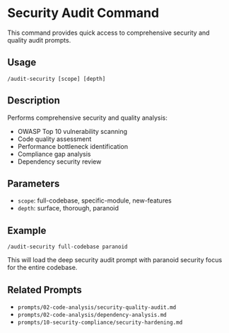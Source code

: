 # Security Audit Command

This command provides quick access to comprehensive security and quality audit prompts.

## Usage
```
/audit-security [scope] [depth]
```

## Description
Performs comprehensive security and quality analysis:
- OWASP Top 10 vulnerability scanning
- Code quality assessment 
- Performance bottleneck identification
- Compliance gap analysis
- Dependency security review

## Parameters
- `scope`: full-codebase, specific-module, new-features
- `depth`: surface, thorough, paranoid

## Example
```
/audit-security full-codebase paranoid
```

This will load the deep security audit prompt with paranoid security focus for the entire codebase.

## Related Prompts
- `prompts/02-code-analysis/security-quality-audit.md`
- `prompts/02-code-analysis/dependency-analysis.md`
- `prompts/10-security-compliance/security-hardening.md`